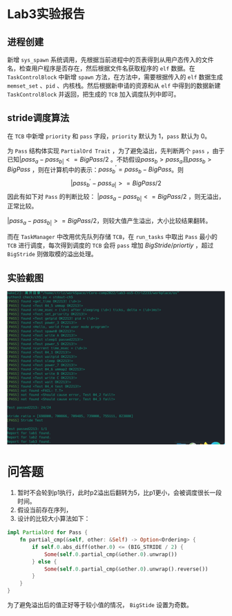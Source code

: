 # Lab3实验报告
## 进程创建
新增 `sys_spawn` 系统调用，先根据当前进程中的页表得到从用户态传入的文件名，检查用户程序是否存在，然后根据文件名获取程序的 `elf` 数据。在 `TaskControlBlock` 中新增 `spawn` 方法，在方法中，需要根据传入的 `elf` 数据生成 `memset_set` 、`pid` 、内核栈。然后根据新申请的资源和从 `elf` 中得到的数据新建 `TaskControlBlock` 并返回，把生成的 `TCB` 加入调度队列中即可。


## stride调度算法
在 `TCB` 中新增 `priority` 和 `pass` 字段，`priority` 默认为 1，`pass` 默认为 0。

为 `Pass` 结构体实现 `PartialOrd Trait` ，为了避免溢出，先判断两个 `pass` ，由于已知$|pass_a-pass_{b|}<= BigPass/2$ 。不妨假设$pass_{b}> pass_a$且$pass_{b}> BigPass$ ，则在计算机中的表示：$pass_{b}^{'} = pass_{b}- BigPass$。则
$$|pass_{b}^{'}-pass_{a|}>=BigPass/2$$ 
因此有如下对 `Pass` 的判断比较：
$|pass_a-pass_{b|}<= BigPass/2$ ，则无溢出，正常比较。

$|pass_a-pass_{b|}>= BigPass/2$，则较大值产生溢出，大小比较结果翻转。

而在 `TaskManager` 中改用优先队列存储 `TCB`，在 `run_tasks` 中取出 `Pass` 最小的 `TCB` 进行调度，每次得到调度的 `TCB` 会将 `pass` 增加 $BigStride/priortiy$ ，超过 `BigStride` 则做取模的溢出处理。


## 实验截图
![](../image/Pasted-image-20220820144023.png)

# 问答题
1. 暂时不会轮到p1执行，此时p2溢出后翻转为5，比p1更小，会被调度很长一段时间。
2. 假设当前存在序列，
3. 设计的比较大小算法如下：
```rust
impl PartialOrd for Pass {
    fn partial_cmp(&self, other: &Self) -> Option<Ordering> {
        if self.0.abs_diff(other.0) <= (BIG_STRIDE / 2) {
            Some(self.0.partial_cmp(&other.0).unwrap())
        } else {
            Some(self.0.partial_cmp(&other.0).unwrap().reverse())
        }
    }
}
```
为了避免溢出后的值正好等于较小值的情况， `BigStide` 设置为奇数。